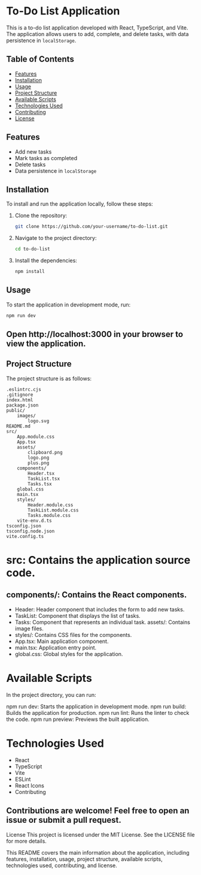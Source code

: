 # To-Do List Application

This is a to-do list application developed with React, TypeScript, and Vite. The application allows users to add, complete, and delete tasks, with data persistence in `localStorage`.

## Table of Contents

- [Features](#features)
- [Installation](#installation)
- [Usage](#usage)
- [Project Structure](#project-structure)
- [Available Scripts](#available-scripts)
- [Technologies Used](#technologies-used)
- [Contributing](#contributing)
- [License](#license)

## Features

- Add new tasks
- Mark tasks as completed
- Delete tasks
- Data persistence in `localStorage`

## Installation

To install and run the application locally, follow these steps:

1. Clone the repository:

    ```sh
    git clone https://github.com/your-username/to-do-list.git
    ```

2. Navigate to the project directory:

    ```sh
    cd to-do-list
    ```

3. Install the dependencies:

    ```sh
    npm install
    ```

## Usage

To start the application in development mode, run:

```sh
npm run dev
```

## Open http://localhost:3000 in your browser to view the application.

## Project Structure
The project structure is as follows:
```
.eslintrc.cjs
.gitignore
index.html
package.json
public/
    images/
        logo.svg
README.md
src/
    App.module.css
    App.tsx
    assets/
        clipboard.png
        logo.png
        plus.png
    components/
        Header.tsx
        TaskList.tsx
        Tasks.tsx
    global.css
    main.tsx
    styles/
        Header.module.css
        TaskList.module.css
        Tasks.module.css
    vite-env.d.ts
tsconfig.json
tsconfig.node.json
vite.config.ts
```

# src: Contains the application source code.

## components/: Contains the React components.
- Header: Header component that includes the form to add new tasks.
- TaskList: Component that displays the list of tasks.
- Tasks: Component that represents an individual task.
 assets/: Contains image files.
- styles/: Contains CSS files for the components.
- App.tsx: Main application component.
- main.tsx: Application entry point.
- global.css: Global styles for the application.


# Available Scripts
In the project directory, you can run:

npm run dev: Starts the application in development mode.
npm run build: Builds the application for production.
npm run lint: Runs the linter to check the code.
npm run preview: Previews the built application.

# Technologies Used
- React
- TypeScript
- Vite
- ESLint
- React Icons
- Contributing

## Contributions are welcome! Feel free to open an issue or submit a pull request.

License
This project is licensed under the MIT License. See the LICENSE file for more details.

This README covers the main information about the application, including features, installation, usage, project structure, available scripts, technologies used, contributing, and license.
